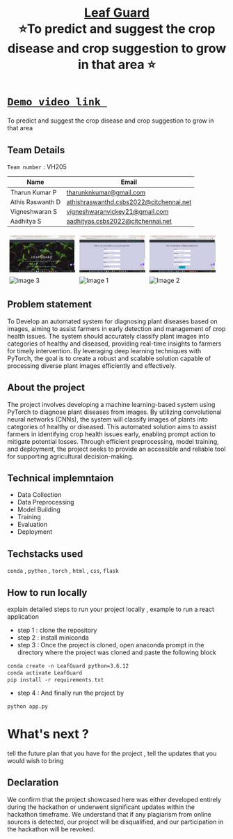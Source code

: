 <h1 align="center" style="border-bottom: none">
    <b>
        <a href="https://www.google.com"> Leaf Guard </a><br>
    </b>
    ⭐️To predict and suggest the crop disease and crop suggestion to grow in that area ⭐️ <br>
</h1>

#   [`Demo video link `](http://www.google.com)
To predict and suggest the crop disease and crop suggestion to grow in that area
## Team Details
`Team number` : VH205

| Name    | Email           |
|---------|-----------------|
| Tharun Kumar P | tharunknkumar@gmail.com |
| Athis Raswanth D | athishraswanthd.csbs2022@citchennai.net |
| Vigneshwaran S | vigneshwaranvickey21@gmail.com |
| Aadhitya S | aadhityas.csbs2022@citchennai.net |

<div style="display: flex; flex-wrap: wrap;">
    <img src="https://github.com/Tharunkumar0520/LeafGuard/blob/main/Screenshot%202024-03-17%20132907.png" alt="Image 1" style="width: 30%; margin: 5px;">
    <img src="https://github.com/Tharunkumar0520/LeafGuard/blob/main/Screenshot%202024-03-17%20132924.png" alt="Image 2" style="width: 30%; margin: 5px;">
    <img src="https://github.com/Tharunkumar0520/LeafGuard/blob/main/Screenshot%202024-03-17%20132931.png" alt="Image 3" style="width: 30%; margin: 5px;">
    <img src="https://encrypted-tbn0.gstatic.com/images?q=tbn:ANd9GcSEwduQ50DEm_tr94tfGWHqAYzzvjb_5oS6ULmejCN2pBlolGfTv8wTwaa64fnt1GThiDc" alt="Image 3" style="width: 30%; margin: 5px;">
       <img src="https://static.vecteezy.com/system/resources/previews/013/688/865/non_2x/modern-color-and-geometric-banner-design-template-on-the-background-of-the-mobile-phone-mobile-modern-poster-marketing-special-offer-promotion-smartphone-mockup-vector.jpg" alt="Image 1" style="width: 30%; margin: 5px;">
    <img src="https://encrypted-tbn0.gstatic.com/images?q=tbn:ANd9GcSECH9uhvdGq0EP6QqG8lzAyjz1F-6V5RyMZrjBGmoIbP5diPgG53mWePJ9RlWVbJuVWCo&usqp=CAU" alt="Image 2" style="width: 30%; margin: 5px;">
</div>

## Problem statement 
To Develop an automated system for diagnosing plant diseases based on images, aiming to assist farmers in early detection and management of crop health issues. The system should accurately classify plant images into categories of healthy and diseased, providing real-time insights to farmers for timely intervention. By leveraging deep learning techniques with PyTorch, the goal is to create a robust and scalable solution capable of processing diverse plant images efficiently and effectively.

## About the project
The project involves developing a machine learning-based system using PyTorch to diagnose plant diseases from images. By utilizing convolutional neural networks (CNNs), the system will classify images of plants into categories of healthy or diseased. This automated solution aims to assist farmers in identifying crop health issues early, enabling prompt action to mitigate potential losses. Through efficient preprocessing, model training, and deployment, the project seeks to provide an accessible and reliable tool for supporting agricultural decision-making.

## Technical implemntaion 
- Data Collection
- Data Preprocessing
- Model Building
- Training
- Evaluation
- Deployment

## Techstacks used 
`conda` , `python` , `torch` , `html` , `css`,  `flask`

## How to run locally 
explain detailed steps to run your project locally , example to run a react application 
- step 1 : clone the repository
- step 2 : install miniconda
- step 3 : Once the project is cloned, open anaconda prompt in the directory where the project was cloned and paste the following block
```
conda create -n LeafGuard python=3.6.12
conda activate LeafGuard
pip install -r requirements.txt
```
- step 4 : And finally run the project by
```
python app.py
```

# What's next ?
tell the future plan that you have for the project , tell the updates that you would wish to bring

## Declaration
We confirm that the project showcased here was either developed entirely during the hackathon or underwent significant updates within the hackathon timeframe. We understand that if any plagiarism from online sources is detected, our project will be disqualified, and our participation in the hackathon will be revoked.
